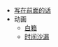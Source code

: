 * [写在前面的话](index/preface "Anime Comment前言")
* 动画
  * [白箱](anime/shirobako "SHIROBAKO 白箱")
  * [时间沙漏](anime/Fragtime.md "フラグタイム")